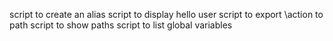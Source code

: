 script to create an alias
script to display hello user
script to export \action to path
script to show paths
script to list global variables
